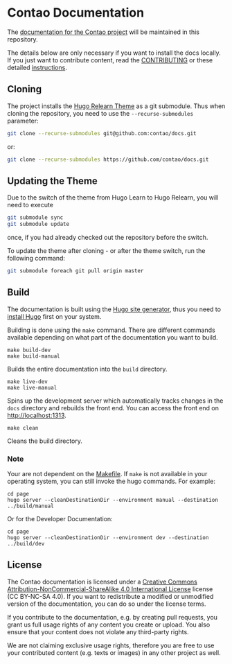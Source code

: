 # Contao Documentation

The [documentation for the Contao project](https://docs.contao.org/) will be maintained in this repository.

The details below are only necessary if you want to install the docs locally.
If you just want to contribute content, read the [CONTRIBUTING](CONTRIBUTING.md) or these detailed [instructions](https://docs.contao.org/manual/en/contributing/).


## Cloning

The project installs the [Hugo Relearn Theme](https://mcshelby.github.io/hugo-theme-relearn/) as a git submodule. Thus when cloning
the repository, you need to use the `--recurse-submodules` parameter:

```bash
git clone --recurse-submodules git@github.com:contao/docs.git
```
or:

```bash
git clone --recurse-submodules https://github.com/contao/docs.git
```


## Updating the Theme

Due to the switch of the theme from Hugo Learn to Hugo Relearn, you will need to execute

```bash
git submodule sync
git submodule update
```

once, if you had already checked out the repository before the switch.

To update the theme after cloning - or after the theme switch, run the following command:

```bash
git submodule foreach git pull origin master
```

## Build

The documentation is built using the [Hugo site generator](https://gohugo.io/), 
thus you need to [install Hugo](https://gohugo.io/getting-started/installing/) 
first on your system.

Building is done using the `make` command. There are different commands available 
depending on what part of the documentation you want to build.

```
make build-dev
make build-manual
```

Builds the entire documentation into the `build` directory.

```
make live-dev
make live-manual
```

Spins up the development server which automatically tracks changes in the `docs` 
directory and rebuilds the front end. You can access the front end on [http://localhost:1313](http://localhost:1313).

```
make clean
```

Cleans the build directory.


### Note

Your are not dependent on the [Makefile](Makefile). If `make` is not available 
in your operating system, you can still invoke the hugo commands. For example:

```
cd page
hugo server --cleanDestinationDir --environment manual --destination ../build/manual 
```

Or for the Developer Documentation:

```
cd page
hugo server --cleanDestinationDir --environment dev --destination ../build/dev 
```


## License

The Contao documentation is licensed under a [Creative Commons Attribution-NonCommercial-ShareAlike 4.0 International
License](https://creativecommons.org/licenses/by-nc-sa/4.0/) license (CC BY-NC-SA 4.0). If you want to redistribute a modified or unmodified version of the documentation, you can do so under the license terms.

If you contribute to the documentation, e.g. by creating pull requests, you grant us full usage rights of any content you create or upload. You also ensure that your
content does not violate any third-party rights.

We are not claiming exclusive usage rights, therefore you are free to use your
contributed content (e.g. texts or images) in any other project as well.
